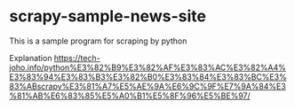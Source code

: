 # scrapy-sample-news-site
This is a sample program for scraping by python


Explanation 
https://tech-joho.info/python%E3%82%B9%E3%82%AF%E3%83%AC%E3%82%A4%E3%83%94%E3%83%B3%E3%82%B0%E3%83%84%E3%83%BC%E3%83%ABscrapy%E3%81%A7%E5%AE%9A%E6%9C%9F%E7%9A%84%E3%81%AB%E6%83%85%E5%A0%B1%E5%8F%96%E5%BE%97/
